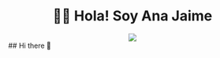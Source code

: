 
<div align="center">
<h1 align="center"> 🙋‍♀️​ Hola! Soy Ana Jaime </h1>
<img src="https://github.com/user-attachments/assets/7e0de28a-4a92-41f7-8ce2-ea0957c423f0">
</div>

<!---
jaimesevillaana/jaimesevillaana is a ✨ special ✨ repository because its `README.md` (this file) appears on your GitHub profile.
You can click the Preview link to take a look at your changes.
--->## Hi there 👋

<!--
**jaimesevillaana/jaimesevillaana** is a ✨ _special_ ✨ repository because its `README.md` (this file) appears on your GitHub profile.

Here are some ideas to get you started:

- 🔭 I’m currently working on ...
- 🌱 I’m currently learning ...
- 👯 I’m looking to collaborate on ...
- 🤔 I’m looking for help with ...
- 💬 Ask me about ...
- 📫 How to reach me: ...
- 😄 Pronouns: ...
- ⚡ Fun fact: ...
-->
